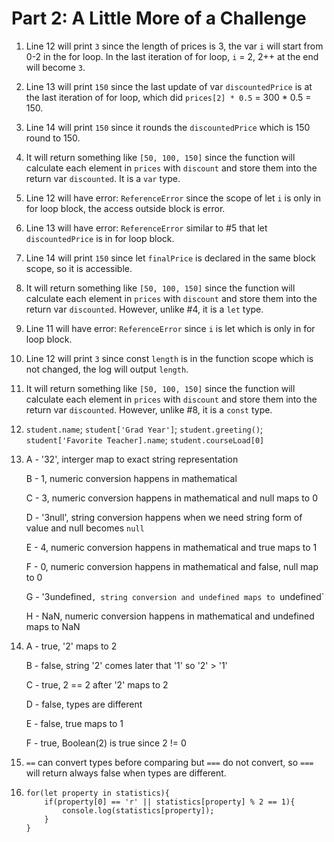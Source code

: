 # Part 2: A Little More of a Challenge

1. Line 12 will print `3` since the length of prices is 3, the var `i` will start from 0-2 in the for loop. In the last iteration of for loop, `i` = 2, 2++ at the end will become `3`.
2. Line 13 will print `150` since the last update of var `discountedPrice` is at the last iteration of for loop, which did `prices[2] * 0.5` = 300 * 0.5 = 150.
3. Line 14 will print `150` since it rounds the `discountedPrice` which is 150 round to 150.
4. It will return something like `[50, 100, 150]` since the function will calculate each element in `prices` with `discount` and store them into the return var `discounted`. It is a `var` type.
5. Line 12 will have error: `ReferenceError` since the scope of let `i` is only in for loop block, the access outside block is error.
6. Line 13 will have error: `ReferenceError` similar to #5 that let `discountedPrice` is in for loop block.
7. Line 14 will print `150` since let `finalPrice` is declared in the same block scope, so it is accessible.
8. It will return something like `[50, 100, 150]` since the function will calculate each element in `prices` with `discount` and store them into the return var `discounted`. However, unlike #4, it is a `let` type.
9. Line 11 will have error: `ReferenceError` since `i` is let which is only in for loop block.
10. Line 12 will print `3` since const `length` is in the function scope which is not changed, the log will output `length`.
11. It will return something like `[50, 100, 150]` since the function will calculate each element in `prices` with `discount` and store them into the return var `discounted`. However, unlike #8, it is a `const` type.
12. `student.name`; `student['Grad Year']`; `student.greeting()`; `student['Favorite Teacher].name`; `student.courseLoad[0]`
13. A - '32', interger map to exact string representation

    B - 1, numeric conversion happens in mathematical
    
    C - 3, numeric conversion happens in mathematical and null maps to 0
    
    D - '3null', string conversion happens when we need string form of value and null becomes `null`
    
    E - 4, numeric conversion happens in mathematical and true maps to 1
    
    F - 0, numeric conversion happens in mathematical and false, null map to 0
    
    G - '3undefined`, string conversion and undefined maps to `undefined`
    
    H - NaN, numeric conversion happens in mathematical and undefined maps to NaN
14. A - true, '2' maps to 2

    B - false, string '2' comes later that '1' so '2' > '1'
    
    C - true, 2 == 2 after '2' maps to 2
    
    D - false, types are different
    
    E - false, true maps to 1
    
    F - true, Boolean(2) is true since 2 != 0
15. `==` can convert types before comparing but `===` do not convert, so `===` will return always false when types are different.
16. ``` 
    for(let property in statistics){
        if(property[0] == 'r' || statistics[property] % 2 == 1){
            console.log(statistics[property]);
        }
    }
    ```
